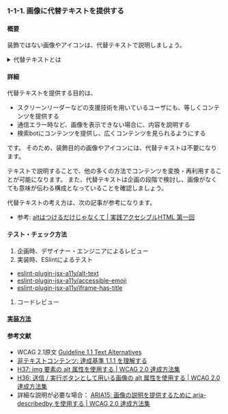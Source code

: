 ### 1-1-1. 画像に代替テキストを提供する

#### 概要

装飾ではない画像やアイコンは、代替テキストで説明しましょう。

<details>
<summary>代替テキストとは</summary>
代替テキストとは、Webサイト内に含まれている画像や動画が何らかの原因で表示されなかったときや、スクリーンリーダーを使用するときに、画像の代わりに表示する文字・文章を指します。
</details>

#### 詳細

代替テキストを提供する目的は、

- スクリーンリーダーなどの支援技術を用いているユーザにも、等しくコンテンツを提供する
- 通信エラー時など、画像を表示できない場合に、内容を説明する
- 検索botにコンテンツを提供し、広くコンテンツを見られるようにする

です。
そのため、装飾目的の画像やアイコンには、代替テキストは不要になります。

テキストで説明することで、他の多くの方法でコンテンツを変換・再利用することが可能になります。
また、代替テキストは企画の段階で検討し、画像がなくても意味が伝わる構成となっていることを確認しましょう。

代替テキストの考え方は、次の記事が参考になります。
- 参考: [altはつけるだけじゃなくて | 実践アクセシブルHTML 第一回](http://yuugop.com/articles/practicalaccessiblehtml/pah01.html)

#### テスト・チェック方法

1. 企画時、デザイナー・エンジニアによるレビュー
1. 実装時、ESlintによるテスト
  - [eslint-plugin-jsx-a11y/alt-text](https://github.com/evcohen/eslint-plugin-jsx-a11y/blob/master/docs/rules/alt-text.md)
  - [eslint-plugin-jsx-a11y/accessible-emoji](https://github.com/evcohen/eslint-plugin-jsx-a11y/blob/master/docs/rules/accessible-emoji.md)
  - [eslint-plugin-jsx-a11y/iframe-has-title](https://github.com/evcohen/eslint-plugin-jsx-a11y/blob/master/docs/rules/iframe-has-title.md)
1. コードレビュー

#### [実装方法](/src/html/public/1-1/1.md)

#### 参考文献

- WCAG 2.1原文 [Guideline 1.1 Text Alternatives](https://www.w3.org/TR/WCAG21/#text-alternatives)
- [非テキストコンテンツ: 達成基準 1.1.1 を理解する](http://waic.jp/docs/UNDERSTANDING-WCAG20/text-equiv-all.html)
- [H37: img 要素の alt 属性を使用する | WCAG 2.0 達成方法集](http://waic.jp/docs/WCAG-TECHS/H37)
- [H36: 送信 / 実行ボタンとして用いる画像の alt 属性を使用する | WCAG 2.0 達成方法集](http://waic.jp/docs/WCAG-TECHS/H36.html)
- 詳細な説明が必要な場合： [ARIA15: 画像の説明を提供するために aria-describedby を使用する | WCAG 2.0 達成方法集](http://waic.jp/docs/WCAG-TECHS/ARIA15)
